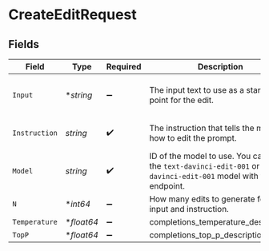 # CreateEditRequest


## Fields

| Field                                                                                                                | Type                                                                                                                 | Required                                                                                                             | Description                                                                                                          | Example                                                                                                              |
| -------------------------------------------------------------------------------------------------------------------- | -------------------------------------------------------------------------------------------------------------------- | -------------------------------------------------------------------------------------------------------------------- | -------------------------------------------------------------------------------------------------------------------- | -------------------------------------------------------------------------------------------------------------------- |
| `Input`                                                                                                              | **string*                                                                                                            | :heavy_minus_sign:                                                                                                   | The input text to use as a starting point for the edit.                                                              | What day of the wek is it?                                                                                           |
| `Instruction`                                                                                                        | *string*                                                                                                             | :heavy_check_mark:                                                                                                   | The instruction that tells the model how to edit the prompt.                                                         | Fix the spelling mistakes.                                                                                           |
| `Model`                                                                                                              | *string*                                                                                                             | :heavy_check_mark:                                                                                                   | ID of the model to use. You can use the `text-davinci-edit-001` or `code-davinci-edit-001` model with this endpoint. |                                                                                                                      |
| `N`                                                                                                                  | **int64*                                                                                                             | :heavy_minus_sign:                                                                                                   | How many edits to generate for the input and instruction.                                                            | 1                                                                                                                    |
| `Temperature`                                                                                                        | **float64*                                                                                                           | :heavy_minus_sign:                                                                                                   | completions_temperature_description                                                                                  | 1                                                                                                                    |
| `TopP`                                                                                                               | **float64*                                                                                                           | :heavy_minus_sign:                                                                                                   | completions_top_p_description                                                                                        | 1                                                                                                                    |